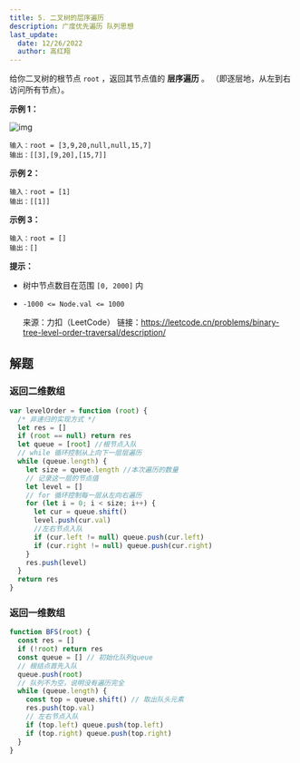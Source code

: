 ```yaml
---
title: 5. 二叉树的层序遍历
description: 广度优先遍历 队列思想
last_update:
  date: 12/26/2022
  author: 高红翔
---
```


给你二叉树的根节点 `root` ，返回其节点值的 **层序遍历** 。 （即逐层地，从左到右访问所有节点）。

**示例 1：**

![img](https://assets.leetcode.com/uploads/2021/02/19/tree1.jpg)

```
输入：root = [3,9,20,null,null,15,7]
输出：[[3],[9,20],[15,7]]
```

**示例 2：**

```
输入：root = [1]
输出：[[1]]
```

**示例 3：**

```
输入：root = []
输出：[]
```

**提示：**

- 树中节点数目在范围 `[0, 2000]` 内
- `-1000 <= Node.val <= 1000`

  来源：力扣（LeetCode）
  链接：https://leetcode.cn/problems/binary-tree-level-order-traversal/description/

## 解题

### 返回二维数组

```js
var levelOrder = function (root) {
  /* 非递归的实现方式 */
  let res = []
  if (root == null) return res
  let queue = [root] //根节点入队
  // while 循环控制从上向下一层层遍历
  while (queue.length) {
    let size = queue.length //本次遍历的数量
    // 记录这一层的节点值
    let level = []
    // for 循环控制每一层从左向右遍历
    for (let i = 0; i < size; i++) {
      let cur = queue.shift()
      level.push(cur.val)
      //左右节点入队
      if (cur.left != null) queue.push(cur.left)
      if (cur.right != null) queue.push(cur.right)
    }
    res.push(level)
  }
  return res
}
```

### 返回一维数组

```js
function BFS(root) {
  const res = []
  if (!root) return res
  const queue = [] // 初始化队列queue
  // 根结点首先入队
  queue.push(root)
  // 队列不为空，说明没有遍历完全
  while (queue.length) {
    const top = queue.shift() // 取出队头元素
    res.push(top.val)
    // 左右节点入队
    if (top.left) queue.push(top.left)
    if (top.right) queue.push(top.right)
  }
}
```
